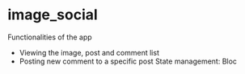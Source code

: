 # image_social

Functionalities of the app

- Viewing the image, post and comment list
- Posting new comment to a specific post
  State management: Bloc
